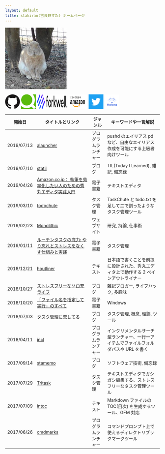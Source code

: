 ```yaml
---
layout: default
title: stakiran(吉良野すた) ホームページ
---
```


![avatar](assets/img/avatar_half.jpg)

<a href="https://github.com/stakiran" target="_blank"><img src="assets/logo/github.png" alt="github_logo" width="48" height="48"></a> <a href="https://qiita.com/sta" target="_blank"><img src="assets/logo/qiita.png" alt="qiita_logo" width="48" height="48"></a> <a href="https://portfolio.forkwell.com/@stakiran" target="_blank"><img src="assets/logo/forkwell.svg" alt="forkwell_logo" width="96" height="48"></a> <a href="https://www.amazon.co.jp/吉良野すた/e/B07JLHMBDV" target="_blank"><img src="assets/logo/amazon.png" alt="amazon_logo" width="64" height="48"></a> <a href="https://twitter.com/stakiran2" target="_blank"><img src="assets/logo/twitter.png" alt="twitter_logo" width="48" height="48"></a> <a href="http://profile.hatena.ne.jp/stakiran/" target="_blank"><img src="assets/logo/hatena.svg" alt="hatena_logo" width="48" height="48"></a>

| 開始日     | タイトルとリンク | ジャンル | キーワードや一言解説 |
| ---------- | ---------------- | -------- | ---------- |
| 2019/07/13 | [alauncher](https://github.com/stakiran/alauncher) | プログラムランチャー | pushd のエイリアス pd など、自由なエイリアス作成を可能にする上級者向けツール |
| 2019/07/10 | [statil](https://statil.hatenablog.com/) | ブログ | TIL(Today I Learned), 雑記, 備忘録 |
| 2019/04/26 | [Amazon.co.jp： 執筆を効率化したい人のための秀丸エディタ実践入門](https://www.amazon.co.jp/dp/B07R6FTSMT) | 電子書籍 | テキストエディタ |
| 2019/03/10 | [todochute](https://stakiran.github.io/todochute-releases/) | タスク管理 | TaskChute と todo.txt を足して二で割ったようなタスク管理ツール |
| 2019/02/23 | [Monolithic](https://stakiran.github.io/monolithic/) | ウェブサイト | 研究, 持論, 仕事術 |
| 2019/01/11 | [ルーチンタスクの底力: やり忘れとストレスをなくす仕組みと実践](https://www.amazon.co.jp/dp/B07MJW8MVD) | 電子書籍 | タスク管理 |
| 2018/12/21 | [houtliner](https://github.com/stakiran/houtliner) | テキスト | 日本語で書くことを前提に設計された、秀丸エディタ上で動作する 2 ペインアウトライナー |
| 2018/10/27 | [ストレスフリーなソロ充ライフ](https://stressfree-fulfilling-solo.hatenablog.com/) | ブログ | 雑記ブロガー, ライフハック, 多趣味 |
| 2018/10/20 | [「ファイル名を指定して実行」のすべて](https://www.amazon.co.jp/dp/B07JF3BHP5/) | 電子書籍 | Windows |
| 2018/07/03 | [タスク管理に恋してる](https://ilovetaskmanagement.hatenablog.com/) | ブログ | タスク管理, 概念, 理論, ツール |
| 2018/04/11 | [incl](https://github.com/stakiran/incl) | プログラムランチャー | インクリメンタルサーチ型ランチャー、一行一アイテムでファイルフォルダパスや URL を書く |
| 2017/09/14 | [stamemo](http://stakiran.hatenablog.com/) | ブログ | ソフトウェア技術, 備忘録 |
| 2017/07/29 | [Tritask](https://tritask.github.io/tritask-web/) | タスク管理 | テキストエディタでガシガシ編集する、ストレスフリーなタスク管理ツール |
| 2017/07/09 | [intoc](https://github.com/stakiran/intoc) | テキスト | Markdown ファイルの TOC(目次) を生成するツール、GFM 対応 |
| 2017/06/26 | [cmdmarks](https://github.com/stakiran/cmdmarks) | プログラムランチャー | コマンドプロンプト上で使えるディレクトリブックマークツール |

